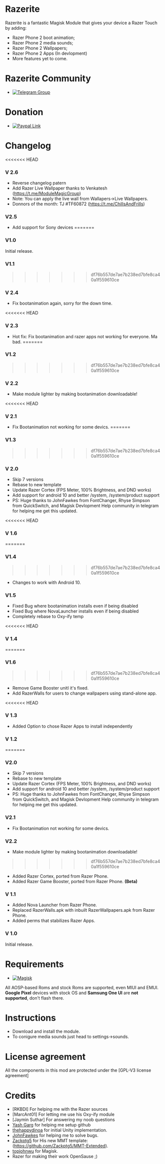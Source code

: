 # Razerite

Razerite is a fantastic Magisk Module that gives your device a Razer Touch by adding:

- Razer Phone 2 boot animation;
- Razer Phone 2 media sounds;
- Razer Phone 2 Wallpapers;
- Razer Phone 2 Apps (In devlopment)
- More features yet to come. 

# Razerite Community
-   [![Telegram Group](https://img.shields.io/badge/Telegram-Group-blue.svg)](https://t.me/RazeriteROGUi)

# Donation
- [![Paypal Link](https://img.shields.io/badge/PayPal-Link-blue.svg)](https://www.paypal.me/lordvicky)

# Changelog

<<<<<<< HEAD
### V 2.6
- Reverse changelog patern
- Add Razer Live Wallpaper thanks to Venkatesh (https://t.me/ModuleMagicGroup)
- Note: You can apply the live wall from Wallapers->Live Wallpapers.
- Donnors of the month: TJ #TF60872 (https://t.me/ChillsAndFrills)

### V2.5
- Add support for Sony devices
=======
### V1.0
Initial release.

### V1.1
>>>>>>> df76b557de7ae7b238ed7bfe8ca40a1f559610ce

### V 2.4
- Fix bootanimation again, sorry for the down time.

<<<<<<< HEAD
### V 2.3
- Hot fix: Fix bootanimation and razer apps not working for everyone. Ma bad.
=======
### V1.2
>>>>>>> df76b557de7ae7b238ed7bfe8ca40a1f559610ce

### V 2.2
- Make module lighter by making bootanimation downloadable!

<<<<<<< HEAD
### V 2.1
- Fix Bootanimation not working for some devics.
=======
### V1.3
>>>>>>> df76b557de7ae7b238ed7bfe8ca40a1f559610ce

### V 2.0
- Skip 7 versions
- Rebase to new template
- Update Razer Cortex (FPS Meter, 100% Brightness, and DND works)
- Add support for android 10 and better /system, /system/product support
- PS: Huge thanks to JohnFawkes from FontChanger, Rhyse Simpson from QuickSwitch, and Magisk Devlopment Help community in telegram for helping me get this updated.

<<<<<<< HEAD
### V 1.6
=======
### V1.4
>>>>>>> df76b557de7ae7b238ed7bfe8ca40a1f559610ce

- Changes to work with Android 10.

### V1.5 

- Fixed Bug where bootanimation installs even if being disabled
- Fixed Bug where NovaLauncher installs even if being disabled
- Completely rebase to Oxy-ify temp

<<<<<<< HEAD
### V 1.4
=======
### V1.6
>>>>>>> df76b557de7ae7b238ed7bfe8ca40a1f559610ce

- Remove Game Booster unitl it's fixed.
- Add RazerWalls for users to change wallpapers using stand-alone app.

<<<<<<< HEAD
### V 1.3

- Added Option to chose Razer Apps to install independently

### V 1.2
=======
### V2.0
- Skip 7 versions
- Rebase to new template
- Update Razer Cortex (FPS Meter, 100% Brightness, and DND works)
- Add support for android 10 and better /system, /system/product support
- PS: Huge thanks to JohnFawkes from FontChanger, Rhyse Simpson from QuickSwitch, and Magisk Devlopment Help community in telegram for helping me get this updated.

### V2.1
- Fix Bootanimation not working for some devics.

### V2.2
- Make module lighter by making bootanimation downloadable!
>>>>>>> df76b557de7ae7b238ed7bfe8ca40a1f559610ce

- Added Razer Cortex, ported from Razer Phone.
- Added Razer Game Booster, ported from Razer Phone. **(Beta)**

### V 1.1

- Added Nova Launcher from Razer Phone.
- Replaced RazerWalls.apk with inbuilt RazerWallpapers.apk from Razer Phone.
- Added perms that stabilizes Razer Apps.

### V 1.0
Initial release.

# Requirements
-   [![Magisk](https://img.shields.io/badge/Magisk-18%2B-00B39B.svg)](https://forum.xda-developers.com/apps/magisk/official-magisk-v7-universal-systemless-t3473445)

All AOSP-based Roms and stock Roms are supported, even MIUI and EMUI.
**Google Pixel** devices with stock OS and **Samsung One UI** are **not supported**, don't flash there.

# Instructions
- Download and install the module.
- To conigure media sounds just head to settings->sounds.




# License agreement
All the components in this mod are protected under the [GPL-V3 license agreement]

# Credits

- [RKBDI] For helping me with the Razer sources
- [MarcAnt01] For letting me use his Oxy-ify module
- [Jaymin Suthar] For answering my noob questions
- [Yash Garg](https://github.com/Yash-Garg/) for helping me setup github
- [thehappydinoa](https://github.com/thehappydinoa) for initial Unity implementation.
- [JohnFawkes](https://github.com/JohnFawkes) for helping me to solve bugs.
- [Zackptg5](https://github.com/Zackptg5) for His new MMT template: (https://github.com/Zackptg5/MMT-Extended).
- [topjohnwu](https://github.com/topjohnwu) for Magisk.
- Razer for making their work OpenSause ;)
